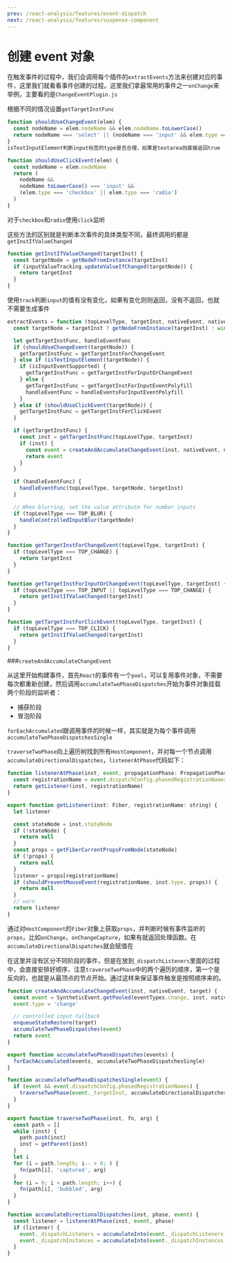 ```yaml
---
prev: /react-analysis/features/event-dispatch
next: /react-analysis/features/suspense-component
---
```


# 创建 event 对象

在触发事件的过程中，我们会调用每个插件的`extractEvents`方法来创建对应的事件，这里我们就看看事件创建的过程。这里我们拿最常用的事件之一`onChange`来举例，主要看的是`ChangeEventPlugin.js`

根据不同的情况设置`getTargetInstFunc`

```js
function shouldUseChangeEvent(elem) {
  const nodeName = elem.nodeName && elem.nodeName.toLowerCase()
  return nodeName === 'select' || (nodeName === 'input' && elem.type === 'file')
}
isTextInputElement判断input标签的type是否合理，如果是textarea则直接返回true

function shouldUseClickEvent(elem) {
  const nodeName = elem.nodeName
  return (
    nodeName &&
    nodeName.toLowerCase() === 'input' &&
    (elem.type === 'checkbox' || elem.type === 'radio')
  )
}

```

对于`checkbox`和`radio`使用`click`监听

这些方法的区别就是判断本次事件的具体类型不同，最终调用的都是`getInstIfValueChanged`

```js
function getInstIfValueChanged(targetInst) {
  const targetNode = getNodeFromInstance(targetInst)
  if (inputValueTracking.updateValueIfChanged(targetNode)) {
    return targetInst
  }
}
```

使用`track`判断`input`的值有没有变化，如果有变化则则返回，没有不返回，也就不需要生成事件

```js
extractEvents = function (topLevelType, targetInst, nativeEvent, nativeEventTarget) {
  const targetNode = targetInst ? getNodeFromInstance(targetInst) : window

  let getTargetInstFunc, handleEventFunc
  if (shouldUseChangeEvent(targetNode)) {
    getTargetInstFunc = getTargetInstForChangeEvent
  } else if (isTextInputElement(targetNode)) {
    if (isInputEventSupported) {
      getTargetInstFunc = getTargetInstForInputOrChangeEvent
    } else {
      getTargetInstFunc = getTargetInstForInputEventPolyfill
      handleEventFunc = handleEventsForInputEventPolyfill
    }
  } else if (shouldUseClickEvent(targetNode)) {
    getTargetInstFunc = getTargetInstForClickEvent
  }

  if (getTargetInstFunc) {
    const inst = getTargetInstFunc(topLevelType, targetInst)
    if (inst) {
      const event = createAndAccumulateChangeEvent(inst, nativeEvent, nativeEventTarget)
      return event
    }
  }

  if (handleEventFunc) {
    handleEventFunc(topLevelType, targetNode, targetInst)
  }

  // When blurring, set the value attribute for number inputs
  if (topLevelType === TOP_BLUR) {
    handleControlledInputBlur(targetNode)
  }
}

function getTargetInstForChangeEvent(topLevelType, targetInst) {
  if (topLevelType === TOP_CHANGE) {
    return targetInst
  }
}

function getTargetInstForInputOrChangeEvent(topLevelType, targetInst) {
  if (topLevelType === TOP_INPUT || topLevelType === TOP_CHANGE) {
    return getInstIfValueChanged(targetInst)
  }
}

function getTargetInstForClickEvent(topLevelType, targetInst) {
  if (topLevelType === TOP_CLICK) {
    return getInstIfValueChanged(targetInst)
  }
}
```

###`createAndAccumulateChangeEvent`

从这里开始构建事件，首先`React`的事件有一个`pool`，可以复用事件对象，不需要每次都重新创建，然后调用`accumulateTwoPhaseDispatches`开始为事件对象挂载两个阶段的监听者：

- 捕获阶段
- 冒泡阶段

`forEachAccumulated`跟调用事件的时候一样，其实就是为每个事件调用`accumulateTwoPhaseDispatchesSingle`

`traverseTwoPhase`向上遍历树找到所有`HostComponent`，并对每一个节点调用`accumulateDirectionalDispatches`，`listenerAtPhase`代码如下：

```js
function listenerAtPhase(inst, event, propagationPhase: PropagationPhases) {
  const registrationName = event.dispatchConfig.phasedRegistrationNames[propagationPhase]
  return getListener(inst, registrationName)
}

export function getListener(inst: Fiber, registrationName: string) {
  let listener

  const stateNode = inst.stateNode
  if (!stateNode) {
    return null
  }
  const props = getFiberCurrentPropsFromNode(stateNode)
  if (!props) {
    return null
  }
  listener = props[registrationName]
  if (shouldPreventMouseEvent(registrationName, inst.type, props)) {
    return null
  }
  // warn
  return listener
}
```

通过对`HostComponent`的`Fiber`对象上获取`props`，并判断时候有事件监听的`props`，比如`onChange`，`onChangeCapture`，如果有就返回处理函数。在`accumulateDirectionalDispatches`就会赋值在

在这里并没有区分不同阶段的事件，但是在放到`_dispatchListeners`里面的过程中，会直接安排好顺序，注意`traverseTwoPhase`中的两个遍历的顺序，第一个是反向的，也就是从最顶点的节点开始。通过这样来保证事件触发是按照顺序来的。

```js
function createAndAccumulateChangeEvent(inst, nativeEvent, target) {
  const event = SyntheticEvent.getPooled(eventTypes.change, inst, nativeEvent, target)
  event.type = 'change'

  // controlled input fallback
  enqueueStateRestore(target)
  accumulateTwoPhaseDispatches(event)
  return event
}

export function accumulateTwoPhaseDispatches(events) {
  forEachAccumulated(events, accumulateTwoPhaseDispatchesSingle)
}

function accumulateTwoPhaseDispatchesSingle(event) {
  if (event && event.dispatchConfig.phasedRegistrationNames) {
    traverseTwoPhase(event._targetInst, accumulateDirectionalDispatches, event)
  }
}

export function traverseTwoPhase(inst, fn, arg) {
  const path = []
  while (inst) {
    path.push(inst)
    inst = getParent(inst)
  }
  let i
  for (i = path.length; i-- > 0; ) {
    fn(path[i], 'captured', arg)
  }
  for (i = 0; i < path.length; i++) {
    fn(path[i], 'bubbled', arg)
  }
}

function accumulateDirectionalDispatches(inst, phase, event) {
  const listener = listenerAtPhase(inst, event, phase)
  if (listener) {
    event._dispatchListeners = accumulateInto(event._dispatchListeners, listener)
    event._dispatchInstances = accumulateInto(event._dispatchInstances, inst)
  }
}
```
